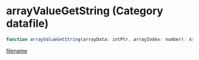 # arrayValueGetString (Category datafile)

```js
function arrayValueGetString(arrayData: intPtr, arrayIndex: number): Array
```

[filename](arrayValueGetString_m.md ':include')